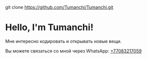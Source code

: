 git clone https://github.com/Tumanchi/Tumanchi.git
<!DOCTYPE html>
<html lang="ru">
<head>
    <meta charset="UTF-8">
    <meta name="viewport" content="width=device-width, initial-scale=1.0">
    <title>Обо мне</title>
</head>
<body>
    <h1>Hello, I'm Tumanchi!</h1>
    <p>Мне интересно кодировать и открывать новые вещи.</p>
    <p>Вы можете связаться со мной через WhatsApp: <a href="https://wa.me/+77083217059">+77083217059</a></p>
</body>
</html>

 

<!---
Tumanchi/Tumanchi is a ✨ special ✨ repository because its `README.md` (this file) appears on your GitHub profile.
You can click the Preview link to take a look at your changes.
--->
